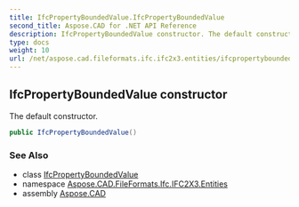 ```yaml
---
title: IfcPropertyBoundedValue.IfcPropertyBoundedValue
second_title: Aspose.CAD for .NET API Reference
description: IfcPropertyBoundedValue constructor. The default constructor
type: docs
weight: 10
url: /net/aspose.cad.fileformats.ifc.ifc2x3.entities/ifcpropertyboundedvalue/ifcpropertyboundedvalue/
---
```

## IfcPropertyBoundedValue constructor

The default constructor.

```csharp
public IfcPropertyBoundedValue()
```

### See Also

* class [IfcPropertyBoundedValue](../)
* namespace [Aspose.CAD.FileFormats.Ifc.IFC2X3.Entities](../../ifcpropertyboundedvalue/)
* assembly [Aspose.CAD](../../../)


